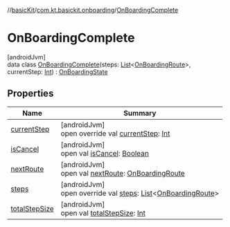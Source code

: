 //[basicKit](../../../index.md)/[com.kt.basickit.onboarding](../index.md)/[OnBoardingComplete](index.md)

# OnBoardingComplete

[androidJvm]\
data class [OnBoardingComplete](index.md)(steps: [List](https://kotlinlang.org/api/latest/jvm/stdlib/kotlin.collections/-list/index.html)&lt;[OnBoardingRoute](../-on-boarding-route/index.md)&gt;, currentStep: [Int](https://kotlinlang.org/api/latest/jvm/stdlib/kotlin/-int/index.html)) : [OnBoardingState](../-on-boarding-state/index.md)

## Properties

| Name | Summary |
|---|---|
| [currentStep](current-step.md) | [androidJvm]<br>open override val [currentStep](current-step.md): [Int](https://kotlinlang.org/api/latest/jvm/stdlib/kotlin/-int/index.html) |
| [isCancel](../-on-boarding-state/is-cancel.md) | [androidJvm]<br>open val [isCancel](../-on-boarding-state/is-cancel.md): [Boolean](https://kotlinlang.org/api/latest/jvm/stdlib/kotlin/-boolean/index.html) |
| [nextRoute](../-on-boarding-state/next-route.md) | [androidJvm]<br>open val [nextRoute](../-on-boarding-state/next-route.md): [OnBoardingRoute](../-on-boarding-route/index.md) |
| [steps](steps.md) | [androidJvm]<br>open override val [steps](steps.md): [List](https://kotlinlang.org/api/latest/jvm/stdlib/kotlin.collections/-list/index.html)&lt;[OnBoardingRoute](../-on-boarding-route/index.md)&gt; |
| [totalStepSize](../-on-boarding-state/total-step-size.md) | [androidJvm]<br>open val [totalStepSize](../-on-boarding-state/total-step-size.md): [Int](https://kotlinlang.org/api/latest/jvm/stdlib/kotlin/-int/index.html) |
